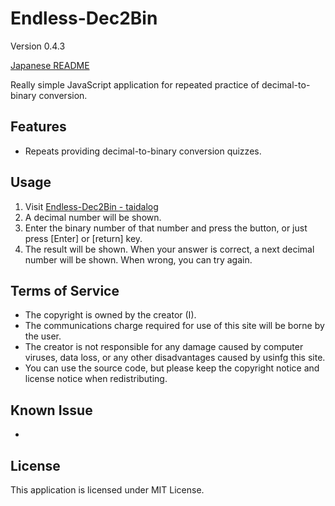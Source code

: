 # Endless-Dec2Bin

Version 0.4.3

[Japanese README](README.ja.md)

Really simple JavaScript application for repeated practice of decimal-to-binary conversion.

## Features

- Repeats providing decimal-to-binary conversion quizzes.


## Usage

1. Visit [Endless-Dec2Bin - taidalog](http://taidalog.html.xdomain.jp/)
1. A decimal number will be shown.
1. Enter the binary number of that number and press the button, or just press [Enter] or [return] key.
1. The result will be shown. When your answer is correct, a next decimal number will be shown. When wrong, you can try again.


## Terms of Service

- The copyright is owned by the creator (I).
- The communications charge required for use of this site will be borne by the user.
- The creator is not responsible for any damage caused by computer viruses, data loss, or any other disadvantages caused by usinfg this site.
- You can use the source code, but please keep the copyright notice and license notice when redistributing.


## Known Issue

- 


## License

This application is licensed under MIT License.

